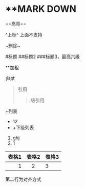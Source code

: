 # **MARK DOWN

==高亮==

^上标^
上面不支持

~删除~

#标题
##标题2
###标题3，最高六级

**加粗

*斜体*

>引用
>
>>级引用
>>


+列表
- 12
- 
  +下级列表
1. ghj
2. 1


|表格1|表格2|表格3|
-:|:-:|:-
|1|2|3|
第二行为对齐方式

